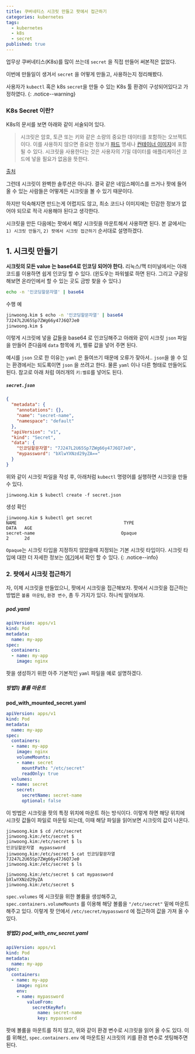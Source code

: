 ```yaml
---
title: 쿠버네티스 시크릿 만들고 팟에서 접근하기
categories: kubernetes
tags:
  - kubernetes
  - k8s
  - secret
published: true
---
```



업무상 쿠버네티스(K8s)를 많이 쓰는데 `secret` 을 직접 만들어 써본적은 없었다.

이번에 만들일이 생겨서 `secret` 을 어떻게 만들고, 사용하는지 정리해봤다.

사용자가 `kubectl` 혹은 k8s `secret`을 만들 수 있는 K8s 툴 환경이 구성되어있다고 가정하였다.
{: .notice--warning}

### K8s Secret 이란?
K8s의 문서를 보면 아래와 같이 서술되어 있다.

>시크릿은 암호, 토큰 또는 키와 같은 소량의 중요한 데이터를 포함하는 오브젝트이다. 이를 사용하지 않으면 중요한 정보가 [파드](https://kubernetes.io/ko/docs/concepts/workloads/pods/) 명세나 [컨테이너 이미지](https://kubernetes.io/ko/docs/reference/glossary/?all=true#term-image)에 포함될 수 있다. 시크릿을 사용한다는 것은 사용자의 기밀 데이터를 애플리케이션 코드에 넣을 필요가 없음을 뜻한다.

[출처](https://kubernetes.io/ko/docs/concepts/configuration/secret/)

그런데 시크릿이 완벽한 솔루션은 아니다. 결국 같은 네임스페이스를 쓰거나 팟에 들어올 수 있는 사람들은 어떻게든 시크릿을 볼 수 있기 때문이다.

하지만 익숙해지면 만드는게 어렵지도 않고, 최소 코드나 이미지에는 민감한 정보가 없어야 되므로 적극 사용해야 된다고 생각한다.

시크릿을 만든 다음에는 팟에서 해당 시크릿을 마운트해서 사용하면 된다. 본 글에서는 `1) 시크릿 만들기`, `2) 팟에서 시크릿 접근하기` 순서대로 설명하겠다.


## 1. 시크릿 만들기


**시크릿의 모든 value 는 base64로 인코딩 되어야 한다.** 리눅스/맥 터미널에서는 아래 코드를 이용하면 쉽게 인코딩 할 수 있다. (윈도우는 파워쉘로 하면 된다. 그리고 구글링 해보면 온라인에서 할 수 있는 곳도 금방 찾을 수 있다.)


```bash
echo -n '인코딩할문자열' | base64
```

수행 예

```bash
jinwoong.kim $ echo -n '인코딩할문자열' | base64
7J247L2U65Sp7ZWg66y47J6Q7Je0
jinwoong.kim $
```

이렇게 시크릿에 넣을 값들을 base64 로 인코딩해주고 아래와 같이 시크릿 `json` 파일을 만들어 준다음에 `data` 항목에 키, 벨류 값을 넣어 주면 된다.

예시를 `json` 으로 한 이유는 `yaml` 은 들여쓰기 때문에 오류가 잦아서.. `json`을 쓸 수 있는 환경에서는 되도록이면  `json` 을 쓰려고 한다. 물론 `yaml` 이나 다른 형태로 만들어도 된다. 참고로 아래 처럼 여러개의 `키:벨류`를 넣어도 된다.


##### `secret.json`
```json
{
  "metadata": {
    "annotations": {},
    "name": "secret-name",
    "namespace": "default"
  },
  "apiVersion": "v1",
  "kind": "Secret",
  "data": {
    "인코딩할문자열": "7J247L2U65Sp7ZWg66y47J6Q7Je0",
    "mypassword": "bXlwYXNzd29yZA=="
  }
}
```

위와 같이 시크릿 파일을 작성 후, 아래처럼 `kubectl` 명령어를 실행하면 시크릿을 만들 수 있다.

```
jinwoong.kim $ kubectl create -f secret.json
```

생성 확인
```
jinwoong.kim $ kubectl get secret
NAME                                         TYPE                                  DATA   AGE
secret-name                                 Opaque                                2      2d
```

`Opaque`는 시크릿 타입을 지정하지 않았을때 지정되는 기본 시크릿 타입이다. 시크릿 타입에 대한 더 자세한 정보는 [여기](https://kubernetes.io/ko/docs/concepts/configuration/secret/#secret-types)에서 확인 할 수 있다.
{: .notice--info}

### 2. 팟에서 시크릿 접근하기

자, 이제 시크릿을 만들었으니, 팟에서 시크릿을 접근해보자. 팟에서 시크릿을 접근하는 방법은 `볼륨 마운팅`, `환경 변수`, 총 두 가지가 있다. 하나씩 알아보자.
##### pod.yaml
```yaml
apiVersion: apps/v1
kind: Pod
metadata:
  name: my-app
spec:
  containers:
  - name: my-app
    image: nginx
```

팟을 생성하기 위한 아주 기본적인 `yaml` 파일을 예로 설명하겠다.

##### 방법1) 볼륨 마운트
**pod_with_mounted_secret.yaml**
```yaml
apiVersion: apps/v1
kind: Pod
metadata:
  name: my-app
spec:
  containers:
  - name: my-app
    image: nginx
    volumeMounts:
    - name: secret
      mountPath: "/etc/secret"
      readOnly: true
  volumes:
  - name: secret
    secret:
      secretName: secret-name
      optional: false
```

이 방법은 시크릿을 팟의 특정 위치에 마운트 하는 방식이다. 이렇게 하면 해당 위치에 시크릿 값들이 파일로 마운팅 되는데, 이때 해당 파일을 읽어보면 시크릿의 값이 나온다.

```
jinwoong.kim $ cd /etc/secret
jinwoong.kim:/etc/secret $
jinwoong.kim:/etc/secret $ ls
인코딩할문자열  mypassword
jinwoong.kim:/etc/secret $ cat 인코딩할문자열
7J247L2U65Sp7ZWg66y47J6Q7Je0
jinwoong.kim:/etc/secret $ ls

jinwoong.kim:/etc/secret $ cat mypassword
bXlwYXNzd29yZA
jinwoong.kim:/etc/secret $
```


`spec.volumes` 에 시크릿을 위한 볼륨을 생성해주고, `spec.containers.volumeMounts` 를 이용해 해당 볼륨을  `"/etc/secret"` 밑에 마운트 해주고 있다. 이렇게 팟 안에서 `/etc/secret/mypassword` 에 접근하여 값을 가져 올 수 있다.

##### 방법2) pod_with_env_secret.yaml
```yaml
apiVersion: apps/v1
kind: Pod
metadata:
  name: my-app
spec:
  containers:
  - name: my-app
    image: nginx
    env:
    - name: mypassword
        valueFrom:
          secretKeyRef:
            name: secret-name
            key: mypassword

```

팟에 볼륨을 마운트를 하지 않고, 위와 같이 환경 변수로 시크릿을 읽어 올 수도 있다. 이를 위해선, `spec.containers.env` 에 마운트된 시크릿의 키를 환경 변수로 셋팅해주면 된다.
